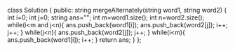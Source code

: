 class Solution {
public:
string mergeAlternately(string word1, string word2) {
int i=0;
int j=0;
string ans="";
int m=word1.size();
int n=word2.size();
while(i<m and j<n){
ans.push_back(word1[i]);
ans.push_back(word2[j]);
i++;
j++;
}
while(j<n){
ans.push_back(word2[j]);
j++;
}
while(i<m){
ans.push_back(word1[i]);
i++;
}
return ans;
}
};